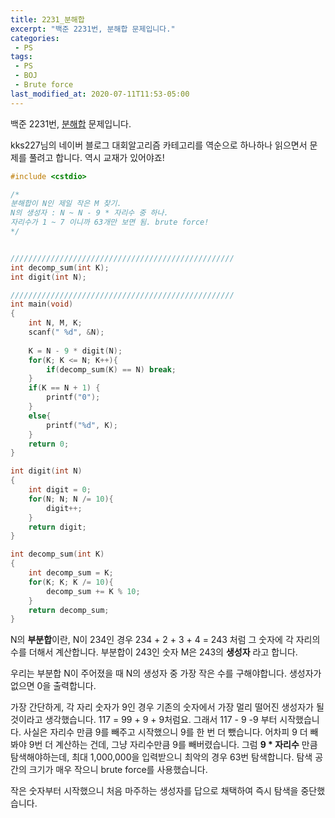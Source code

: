 ```yaml
---
title: 2231_분해합
excerpt: "백준 2231번, 분해합 문제입니다."
categories: 
 - PS
tags:
 - PS
 - BOJ
 - Brute force
last_modified_at: 2020-07-11T11:53-05:00
---
```


백준 2231번, [분해합](https://www.acmicpc.net/problem/2231) 문제입니다.

kks227님의 네이버 블로그 대회알고리즘 카테고리를 역순으로 하나하나 읽으면서 문제를 풀려고 합니다. 역시 교재가 있어야죠!

```cpp
#include <cstdio>

/*
분해합이 N인 제일 작은 M 찾기.
N의 생성자 : N ~ N - 9 * 자리수 중 하나.
자리수가 1 ~ 7 이니까 63개만 보면 됨. brute force!
*/


//////////////////////////////////////////////////
int decomp_sum(int K);
int digit(int N);

//////////////////////////////////////////////////
int main(void)
{
    int N, M, K;
    scanf(" %d", &N);
    
    K = N - 9 * digit(N);
    for(K; K <= N; K++){
        if(decomp_sum(K) == N) break;
    }
    if(K == N + 1) {
        printf("0");
    }
    else{
        printf("%d", K);
    }
    return 0;
}

int digit(int N)
{
    int digit = 0;
    for(N; N; N /= 10){
        digit++;
    }
    return digit;
}

int decomp_sum(int K)
{
    int decomp_sum = K;
    for(K; K; K /= 10){
        decomp_sum += K % 10;
    }
    return decomp_sum;
}
```



N의 **부분합**이란, N이 234인 경우 234 + 2 + 3 + 4 = 243 처럼 그 숫자에 각 자리의 수를 더해서 계산합니다. 부분합이 243인 숫자 M은 243의 **생성자** 라고 합니다.

우리는 부분합 N이 주어졌을 때 N의 생성자 중 가장 작은 수를 구해야합니다. 생성자가 없으면 0을 출력합니다. 

가장 간단하게, 각 자리 숫자가 9인 경우 기존의 숫자에서 가장 멀리 떨어진 생성자가 될 것이라고 생각했습니다. 117 = 99 + 9 + 9처럼요. 그래서 117 - 9 -9 부터 시작했습니다. 사실은 자리수 만큼 9를 빼주고 시작했으니 9를 한 번 더 뺐습니다. 어차피 9 더 빼봐야 9번 더 계산하는 건데, 그냥 자리수만큼 9를 빼버렸습니다.  그럼 **9 * 자리수** 만큼 탐색해야하는데, 최대 1,000,000을 입력받으니 최악의 경우 63번 탐색합니다. 탐색 공간의 크기가 매우 작으니 brute force를 사용했습니다.

작은 숫자부터 시작했으니 처음 마주하는 생성자를 답으로 채택하여 즉시 탐색을 중단했습니다.



